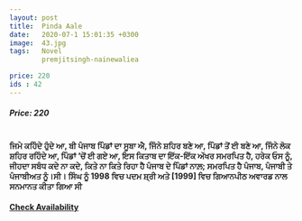 ```yaml
---
layout: post
title:  Pinda Aale
date:   2020-07-1 15:01:35 +0300
image:  43.jpg
tags:   Novel
        premjitsingh-nainewaliea

price: 220
ids : 42
---
```



<h5>Price: 220</h5><br>
<strong>
ਜਿਮੇ ਕਹਿੰਦੇ ਹੁੰਦੇ ਆ, ਬੀ ਪੰਜਾਬ ਪਿੰਡਾਂ ਦਾ ਸੂਬਾ ਐ, ਜਿੰਨੇ ਸ਼ਹਿਰ ਬਣੇ ਆ, ਪਿੰਡਾਂ ਤੋਂ ਈ ਬਣੇ ਆ, ਜਿੰਨੇ ਲੋਕ ਸ਼ਹਿਰ ਰਹਿੰਦੇ ਆ, ਪਿੰਡਾਂ ‘ਚੋਂ ਈ ਗਏ ਆ, ਇਸ ਕਿਤਾਬ ਦਾ ਇੱਕ-ਇੱਕ ਅੱਖਰ ਸਮਰਪਿਤ ਹੈ, ਹਰੇਕ ਓਸ ਨੂੰ, ਜੀਹਦਾ ਸਬੰਧ ਕਦੇ ਨਾ ਕਦੇ, ਕਿਤੇ ਨਾ ਕਿਤੇ ਰਿਹਾ ਹੈ ਪੰਜਾਬ ਦੇ ਪਿੰਡਾਂ ਨਾਲ਼; ਸਮਰਪਿਤ ਹੈ ਪੰਜਾਬ, ਪੰਜਾਬੀ ਤੇ ਪੰਜਾਬੀਅਤ ਨੂੰ।ਸੀ।  ਸਿੰਘ ਨੂੰ 1998 ਵਿਚ ਪਦਮ ਸ਼੍ਰੀ ਅਤੇ [1999] ਵਿਚ ਗਿਆਨਪੀਠ ਅਵਾਰਡ ਨਾਲ ਸਨਮਾਨਤ ਕੀਤਾ ਗਿਆ ਸੀ
</strong>
<h4><a class="add-cart cart1" href="{{ site.baseurl }}/books#42"><b>Check Availability</b></a></h4>






<body>
 <script src="{{ site.baseurl }}/js/main.js"></script>
 </body>